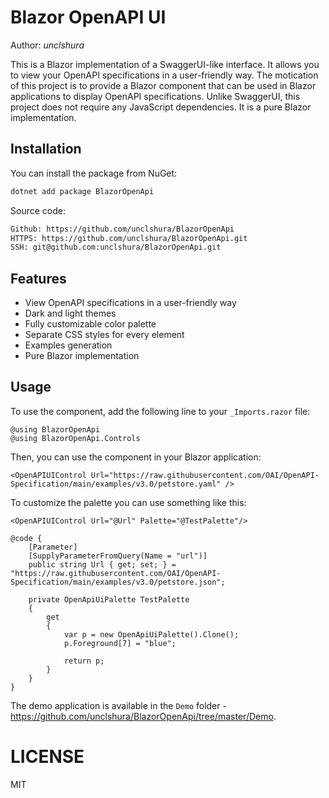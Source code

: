 # Blazor OpenAPI UI

Author: *unclshura*

This is a Blazor implementation of a SwaggerUI-like interface. It allows you to view your OpenAPI 
specifications in a user-friendly way. The motication of this project is to provide a Blazor component that can be used in Blazor applications 
to display OpenAPI specifications. Unlike SwaggerUI, this project does not require any JavaScript dependencies. 
It is a pure Blazor implementation.

## Installation

You can install the package from NuGet:
```bash
dotnet add package BlazorOpenApi
```

Source code:
```bash
Github: https://github.com/unclshura/BlazorOpenApi
HTTPS: https://github.com/unclshura/BlazorOpenApi.git
SSH: git@github.com:unclshura/BlazorOpenApi.git
```

## Features

- View OpenAPI specifications in a user-friendly way
- Dark and light themes
- Fully customizable color palette
- Separate CSS styles for every element
- Examples generation
- Pure Blazor implementation

## Usage

To use the component, add the following line to your `_Imports.razor` file:
```razor
@using BlazorOpenApi
@using BlazorOpenApi.Controls
```
Then, you can use the component in your Blazor application:
```razor
<OpenAPIUIControl Url="https://raw.githubusercontent.com/OAI/OpenAPI-Specification/main/examples/v3.0/petstore.yaml" />
```

To customize the palette you can use something like this:
```razor
<OpenAPIUIControl Url="@Url" Palette="@TestPalette"/>

@code {
    [Parameter]
    [SupplyParameterFromQuery(Name = "url")]
    public string Url { get; set; } = "https://raw.githubusercontent.com/OAI/OpenAPI-Specification/main/examples/v3.0/petstore.json";

    private OpenApiUiPalette TestPalette
    {
        get
        {
            var p = new OpenApiUiPalette().Clone();
            p.Foreground[7] = "blue";

            return p;
        }
    }
}
```

The demo application is available in the `Demo` folder - https://github.com/unclshura/BlazorOpenApi/tree/master/Demo. 

# LICENSE
MIT
